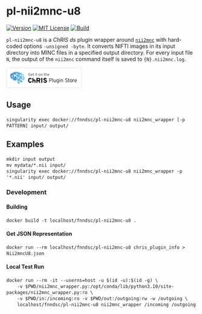 # pl-nii2mnc-u8

[![Version](https://img.shields.io/docker/v/fnndsc/pl-nii2mnc-u8?sort=semver)](https://hub.docker.com/r/fnndsc/pl-nii2mnc-u8)
[![MIT License](https://img.shields.io/github/license/fnndsc/pl-nii2mnc-u8)](https://github.com/FNNDSC/pl-nii2mnc-u8/blob/main/LICENSE)
[![Build](https://github.com/FNNDSC/pl-nii2mnc-u8/actions/workflows/ci.yml/badge.svg)](https://github.com/FNNDSC/pl-nii2mnc-u8/actions)

`pl-nii2mnc-u8` is a _ChRIS_ _ds_ plugin wrapper around
[`nii2mnc`](http://bic-mni.github.io/man-pages/man/nii2mnc.html)
with hard-coded options `-unsigned -byte`.
It converts NIFTI images in its input directory into MINC files
in a specified output directory.
For every input file `N`, the output of the `nii2mnc` command
itself is saved to `{N}.nii2mnc.log`.

[![chrisstore.co](https://github.com/FNNDSC/cookiecutter-chrisapp/blob/master/doc/assets/badge/light.png?raw=true)](https://chrisstore.co/plugin/pl-nii2mnc-u8)

## Usage

```shell
singularity exec docker://fnndsc/pl-nii2mnc-u8 nii2mnc_wrapper [-p PATTERN] input/ output/
```

## Examples

```shell
mkdir input output
mv mydata/*.nii input/
singularity exec docker://fnndsc/pl-nii2mnc-u8 nii2mnc_wrapper -p '*.nii' input/ output/
```

### Development

#### Building

```shell
docker build -t localhost/fnndsc/pl-nii2mnc-u8 .
```

#### Get JSON Representation

```shell
docker run --rm localhost/fnndsc/pl-nii2mnc-u8 chris_plugin_info > Nii2mncU8.json
```

#### Local Test Run

```shell
docker run --rm -it --userns=host -u $(id -u):$(id -g) \
    -v $PWD/nii2mnc_wrapper.py:/opt/conda/lib/python3.10/site-packages/nii2mnc_wrapper.py:ro \
    -v $PWD/in:/incoming:ro -v $PWD/out:/outgoing:rw -w /outgoing \
    localhost/fnndsc/pl-nii2mnc-u8 nii2mnc_wrapper /incoming /outgoing
```
